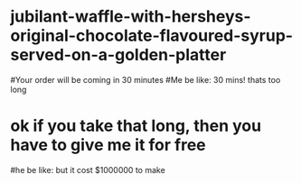 # jubilant-waffle-with-hersheys-original-chocolate-flavoured-syrup-served-on-a-golden-platter
#Your order will be coming in 30 minutes
#Me be like: 30 mins! thats too long
# ok if you take that long, then you have to give me it for free
#he be like: but it cost $1000000 to make
